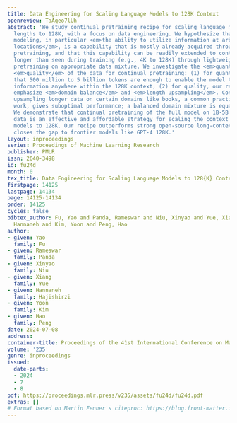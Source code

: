 ```yaml
---
title: Data Engineering for Scaling Language Models to 128K Context
openreview: TaAqeo7lUh
abstract: 'We study continual pretraining recipe for scaling language models’ context
  lengths to 128K, with a focus on data engineering. We hypothesize that long context
  modeling, in particular <em>the ability to utilize information at arbitrary input
  locations</em>, is a capability that is mostly already acquired through large-scale
  pretraining, and that this capability can be readily extended to contexts substantially
  longer than seen during training (e.g., 4K to 128K) through lightweight continual
  pretraining on appropriate data mixture. We investigate the <em>quantity</em> and
  <em>quality</em> of the data for continual pretraining: (1) for quantity, we show
  that 500 million to 5 billion tokens are enough to enable the model to retrieve
  information anywhere within the 128K context; (2) for quality, our results equally
  emphasize <em>domain balance</em> and <em>length upsampling</em>. Concretely, naïvely
  upsampling longer data on certain domains like books, a common practice of existing
  work, gives suboptimal performance; a balanced domain mixture is equally important.
  We demonstrate that continual pretraining of the full model on 1B-5B tokens of such
  data is an effective and affordable strategy for scaling the context length of language
  models to 128K. Our recipe outperforms strong open-source long-context models and
  closes the gap to frontier models like GPT-4 128K.'
layout: inproceedings
series: Proceedings of Machine Learning Research
publisher: PMLR
issn: 2640-3498
id: fu24d
month: 0
tex_title: Data Engineering for Scaling Language Models to 128{K} Context
firstpage: 14125
lastpage: 14134
page: 14125-14134
order: 14125
cycles: false
bibtex_author: Fu, Yao and Panda, Rameswar and Niu, Xinyao and Yue, Xiang and Hajishirzi,
  Hannaneh and Kim, Yoon and Peng, Hao
author:
- given: Yao
  family: Fu
- given: Rameswar
  family: Panda
- given: Xinyao
  family: Niu
- given: Xiang
  family: Yue
- given: Hannaneh
  family: Hajishirzi
- given: Yoon
  family: Kim
- given: Hao
  family: Peng
date: 2024-07-08
address:
container-title: Proceedings of the 41st International Conference on Machine Learning
volume: '235'
genre: inproceedings
issued:
  date-parts:
  - 2024
  - 7
  - 8
pdf: https://proceedings.mlr.press/v235/assets/fu24d/fu24d.pdf
extras: []
# Format based on Martin Fenner's citeproc: https://blog.front-matter.io/posts/citeproc-yaml-for-bibliographies/
---
```

